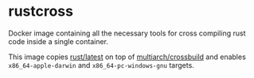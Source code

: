 # rustcross
Docker image containing all the necessary tools for cross compiling rust code inside a single container.  

This image copies [rust/latest](https://hub.docker.com/_/rust) on top of [multiarch/crossbuild](https://hub.docker.com/r/multiarch/crossbuild) and enables `x86_64-apple-darwin` and `x86_64-pc-windows-gnu` targets.

